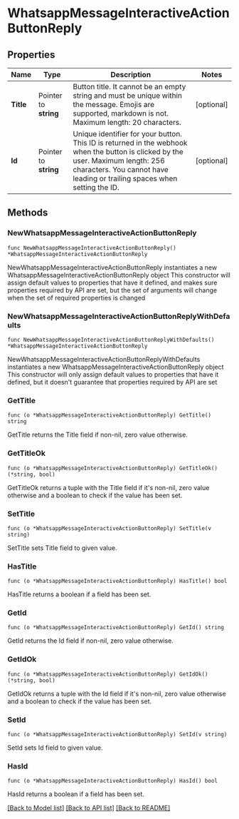 # WhatsappMessageInteractiveActionButtonReply

## Properties

Name | Type | Description | Notes
------------ | ------------- | ------------- | -------------
**Title** | Pointer to **string** | Button title. It cannot be an empty string and must be unique within the message. Emojis are supported, markdown is not. Maximum length: 20 characters. | [optional] 
**Id** | Pointer to **string** | Unique identifier for your button. This ID is returned in the webhook when the button is clicked by the user. Maximum length: 256 characters. You cannot have leading or trailing spaces when setting the ID. | [optional] 

## Methods

### NewWhatsappMessageInteractiveActionButtonReply

`func NewWhatsappMessageInteractiveActionButtonReply() *WhatsappMessageInteractiveActionButtonReply`

NewWhatsappMessageInteractiveActionButtonReply instantiates a new WhatsappMessageInteractiveActionButtonReply object
This constructor will assign default values to properties that have it defined,
and makes sure properties required by API are set, but the set of arguments
will change when the set of required properties is changed

### NewWhatsappMessageInteractiveActionButtonReplyWithDefaults

`func NewWhatsappMessageInteractiveActionButtonReplyWithDefaults() *WhatsappMessageInteractiveActionButtonReply`

NewWhatsappMessageInteractiveActionButtonReplyWithDefaults instantiates a new WhatsappMessageInteractiveActionButtonReply object
This constructor will only assign default values to properties that have it defined,
but it doesn't guarantee that properties required by API are set

### GetTitle

`func (o *WhatsappMessageInteractiveActionButtonReply) GetTitle() string`

GetTitle returns the Title field if non-nil, zero value otherwise.

### GetTitleOk

`func (o *WhatsappMessageInteractiveActionButtonReply) GetTitleOk() (*string, bool)`

GetTitleOk returns a tuple with the Title field if it's non-nil, zero value otherwise
and a boolean to check if the value has been set.

### SetTitle

`func (o *WhatsappMessageInteractiveActionButtonReply) SetTitle(v string)`

SetTitle sets Title field to given value.

### HasTitle

`func (o *WhatsappMessageInteractiveActionButtonReply) HasTitle() bool`

HasTitle returns a boolean if a field has been set.

### GetId

`func (o *WhatsappMessageInteractiveActionButtonReply) GetId() string`

GetId returns the Id field if non-nil, zero value otherwise.

### GetIdOk

`func (o *WhatsappMessageInteractiveActionButtonReply) GetIdOk() (*string, bool)`

GetIdOk returns a tuple with the Id field if it's non-nil, zero value otherwise
and a boolean to check if the value has been set.

### SetId

`func (o *WhatsappMessageInteractiveActionButtonReply) SetId(v string)`

SetId sets Id field to given value.

### HasId

`func (o *WhatsappMessageInteractiveActionButtonReply) HasId() bool`

HasId returns a boolean if a field has been set.


[[Back to Model list]](../README.md#documentation-for-models) [[Back to API list]](../README.md#documentation-for-api-endpoints) [[Back to README]](../README.md)


